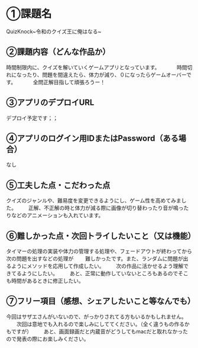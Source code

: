 # ①課題名
QuizKnock~令和のクイズ王に俺はなる~

## ②課題内容（どんな作品か）
時間制限内に、クイズを解いていくゲームアプリとなっています。
　　　時間切れになったり、問題を間違えたら、体力が減り、０になったらゲームオーバーです。
　　　全問正解目指して頑張ろうー！

## ③アプリのデプロイURL
デプロイ予定です；；

## ④アプリのログイン用IDまたはPassword（ある場合）
なし

## ⑤工夫した点・こだわった点
クイズのジャンルや、難易度を変更できるようにし、ゲーム性を高めてみました。
　　正解、不正解の時と体力が減る際に画像が切り替わったり音が鳴ったりなどのアニメーションも入れています。


## ⑥難しかった点・次回トライしたいこと（又は機能）
タイマーの処理の実装や体力の管理する処理や、フェードアウトが終わってから次の問題を出すなどの処理が
　　難しかったです。また、ランダムに問題が出るようにメソッドを応用して作成したい。
　　次の作品に活かせるよう理解できてるようにしたい。
　　あと、正常に動作していないところもあるのでそこも時間があるときに修正したい。


## ⑦フリー項目（感想、シェアしたいこと等なんでも）
  今回はサザエさんがいないので、がっかりされてる方もいるかもしれません。
　　次回は意地でも入れるので楽しみにしててください。（全く違うもの作るかもですが）
　　あと、画面録画だと内蔵音がどうしてもmacだと取れなかったので発表の際にお楽しみください。